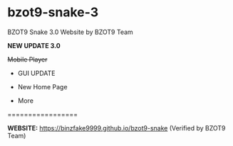 # bzot9-snake-3
BZOT9 Snake 3.0 Website by BZOT9 Team

**NEW UPDATE 3.0**

~~Mobile Player~~

- GUI UPDATE

- New Home Page

- More

=================

**WEBSITE:** https://binzfake9999.github.io/bzot9-snake
(Verified by BZOT9 Team)
